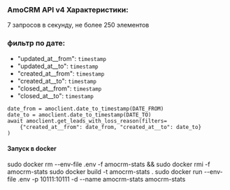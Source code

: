 
### AmoCRM API v4 Характеристики:
  7 запросов в секунду, не более 250 элементов
### фильтр по дате:

- "updated_at__from": `timestamp`
- "updated_at__to": `timestamp`
- "created_at__from": `timestamp`
- "created_at__to": `timestamp`
- "closed_at__from": `timestamp`
- "closed_at__to": `timestamp`


```
date_from = amoclient.date_to_timestamp(DATE_FROM)
date_to = amoclient.date_to_timestamp(DATE_TO)
await amoclient.get_leads_with_loss_reason(filters=
    {"created_at__from": date_from, "created_at__to": date_to}
)
```


#### Запуск в docker

sudo docker rm --env-file .env -f amocrm-stats && sudo docker rmi -f amocrm-stats
sudo docker build -t amocrm-stats .
sudo docker run --env-file .env -p 10111:10111 -d --name amocrm-stats amocrm-stats